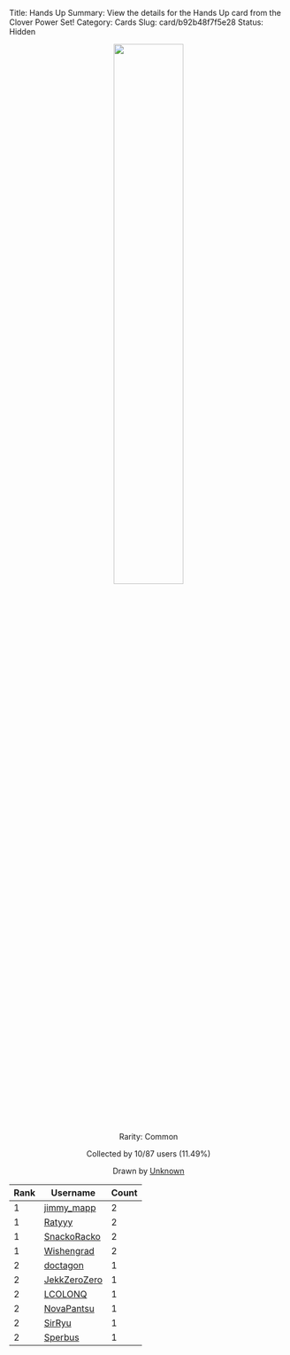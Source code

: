 Title: Hands Up
Summary: View the details for the Hands Up card from the Clover Power Set!
Category: Cards
Slug: card/b92b48f7f5e28
Status: Hidden

<center><a href='/images/cards/b92b48f7f5e28.png'><img src='/images/cards/b92b48f7f5e28.png' width='50%'></a>

Rarity: Common

Collected by 10/87 users (11.49%)

Drawn by <a href='#'>Unknown</a></center>

<table class="table">
  <thead>
    <tr>
      <th scope="col">Rank</th>
      <th scope="col">Username</th>
      <th scope="col">Count</th>
    </tr>
  </thead>
  <tbody>
    <tr>
      <td>1</td>
      <td><a href="https://www.twitch.tv/jimmy_mapp">jimmy_mapp</a></td>
      <td>2</td>
      </tr>
    <tr>
      <td>1</td>
      <td><a href="https://www.twitch.tv/ratyyy">Ratyyy</a></td>
      <td>2</td>
      </tr>
    <tr>
      <td>1</td>
      <td><a href="https://www.twitch.tv/snackoracko">SnackoRacko</a></td>
      <td>2</td>
      </tr>
    <tr>
      <td>1</td>
      <td><a href="https://www.twitch.tv/wishengrad">Wishengrad</a></td>
      <td>2</td>
      </tr>
    <tr>
      <td>2</td>
      <td><a href="https://www.twitch.tv/doctagon">doctagon</a></td>
      <td>1</td>
      </tr>
    <tr>
      <td>2</td>
      <td><a href="https://www.twitch.tv/jekkzerozero">JekkZeroZero</a></td>
      <td>1</td>
      </tr>
    <tr>
      <td>2</td>
      <td><a href="https://www.twitch.tv/lcolonq">LCOLONQ</a></td>
      <td>1</td>
      </tr>
    <tr>
      <td>2</td>
      <td><a href="https://www.twitch.tv/novapantsu">NovaPantsu</a></td>
      <td>1</td>
      </tr>
    <tr>
      <td>2</td>
      <td><a href="https://www.twitch.tv/sirryu">SirRyu</a></td>
      <td>1</td>
      </tr>
    <tr>
      <td>2</td>
      <td><a href="https://www.twitch.tv/sperbus">Sperbus</a></td>
      <td>1</td>
      </tr>
  </tbody>
</table>
